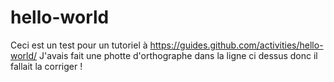 # hello-world
Ceci est un test pour un tutoriel à https://guides.github.com/activities/hello-world/
J'avais fait une photte d'orthographe dans la ligne ci dessus donc il fallait la corriger !
